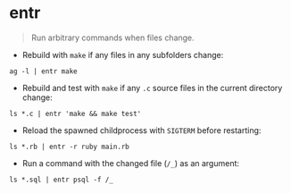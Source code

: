 # entr

> Run arbitrary commands when files change.

- Rebuild with `make` if any files in any subfolders change:

`ag -l | entr make`

- Rebuild and test with `make` if any `.c` source files in the current directory change:

`ls *.c | entr 'make && make test'`

- Reload the spawned childprocess with `SIGTERM` before restarting:

`ls *.rb | entr -r ruby main.rb`

- Run a command with the changed file (`/_`) as an argument:

`ls *.sql | entr psql -f /_`
